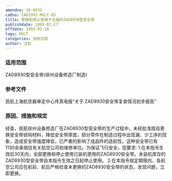 ```yaml
---
amendno: 39-0935
cadno: CAD1993-MULT-03
title: 更换和停止使用不合格的ZAD8930型安全带
publishdate: 1993-02-17
effdate: 1993-02-18
tags: MULT
categories: 民航总局
author: 汪虹
---
```


### 适用范围 
ZAD8930型安全带(徐州设备修造厂制造)

<!--more-->
### 参考文件
民航上海航空器审定中心传真电报“关于 ZAD8930安全带复查情况初步报告”

### 原因、措施和规定 
经查，民航徐州设备修造厂在ZAD8930型安全带的生产过程中，未经批准擅自更换安全带锁钩材料，降低安全带厚度，部分零件在制造过程中出现漏、少工序的现象，造成安全带强度降低，已严重的影响了成品件的适航性。这种安全带已有1130余条销往有关航空公司和维修单位。为保证飞行安全，现要求: 
    1.在本指令生效后30天内，全部更换和停止使用已装机使用的ZAD8930安全带。未装机库存的ZAD8930型安全带自本指令生效之日起停止使用。 
    2.在本指令规定期限内，各航空公司应在航前、航后严格检查未更换的ZAD8930安全带的状态，发现问题，立即更换。

